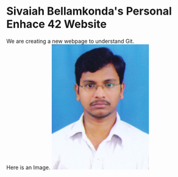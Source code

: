 # Sivaiah Bellamkonda's Personal Enhace 42 Website

We are creating a new webpage to understand Git.  
Here is an Image.
![Sivaiah Bellamkonda](Sivaiah.jpg)